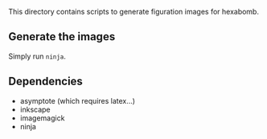 This directory contains scripts to generate figuration images for hexabomb.

Generate the images
-------------------
Simply run `ninja`.

Dependencies
------------
- asymptote (which requires latex...)
- inkscape
- imagemagick
- ninja
